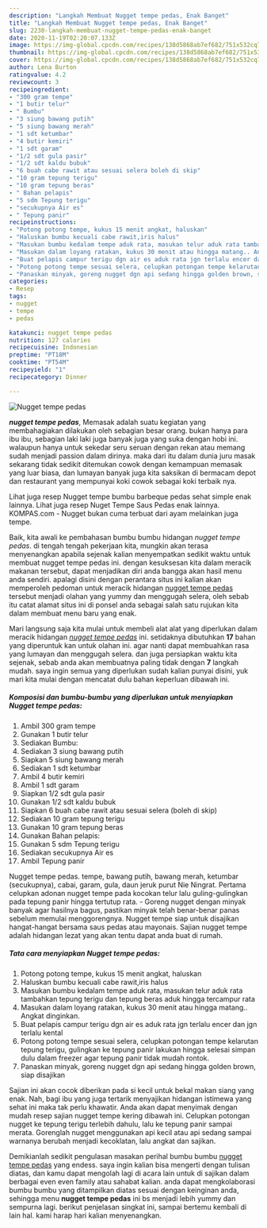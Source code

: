 ```yaml
---
description: "Langkah Membuat Nugget tempe pedas, Enak Banget"
title: "Langkah Membuat Nugget tempe pedas, Enak Banget"
slug: 2230-langkah-membuat-nugget-tempe-pedas-enak-banget
date: 2020-11-19T02:20:07.133Z
image: https://img-global.cpcdn.com/recipes/138d5868ab7ef682/751x532cq70/nugget-tempe-pedas-foto-resep-utama.jpg
thumbnail: https://img-global.cpcdn.com/recipes/138d5868ab7ef682/751x532cq70/nugget-tempe-pedas-foto-resep-utama.jpg
cover: https://img-global.cpcdn.com/recipes/138d5868ab7ef682/751x532cq70/nugget-tempe-pedas-foto-resep-utama.jpg
author: Lena Burton
ratingvalue: 4.2
reviewcount: 3
recipeingredient:
- "300 gram tempe"
- "1 butir telur"
- " Bumbu"
- "3 siung bawang putih"
- "5 siung bawang merah"
- "1 sdt ketumbar"
- "4 butir kemiri"
- "1 sdt garam"
- "1/2 sdt gula pasir"
- "1/2 sdt kaldu bubuk"
- "6 buah cabe rawit atau sesuai selera boleh di skip"
- "10 gram tepung terigu"
- "10 gram tepung beras"
- " Bahan pelapis"
- "5 sdm Tepung terigu"
- "secukupnya Air es"
- " Tepung panir"
recipeinstructions:
- "Potong potong tempe, kukus 15 menit angkat, haluskan"
- "Haluskan bumbu kecuali cabe rawit,iris halus"
- "Masukan bumbu kedalam tempe aduk rata, masukan telur aduk rata tambahkan tepung terigu dan tepung beras aduk hingga tercampur rata"
- "Masukan dalam loyang ratakan, kukus 30 menit atau hingga matang.. Angkat dinginkan."
- "Buat pelapis campur terigu dgn air es aduk rata jgn terlalu encer dan jgn terlalu kental"
- "Potong potong tempe sesuai selera, celupkan potongan tempe kelarutan tepung terigu, gulingkan ke tepung panir lakukan hingga selesai simpan dulu dalam freezer agar tepung panir tidak mudah rontok."
- "Panaskan minyak, goreng nugget dgn api sedang hingga golden brown, siap disajikan"
categories:
- Resep
tags:
- nugget
- tempe
- pedas

katakunci: nugget tempe pedas 
nutrition: 127 calories
recipecuisine: Indonesian
preptime: "PT18M"
cooktime: "PT54M"
recipeyield: "1"
recipecategory: Dinner

---
```



![Nugget tempe pedas](https://img-global.cpcdn.com/recipes/138d5868ab7ef682/751x532cq70/nugget-tempe-pedas-foto-resep-utama.jpg)

<b><i>nugget tempe pedas</i></b>, Memasak adalah suatu kegiatan yang membahagiakan dilakukan oleh sebagian besar orang. bukan hanya para ibu ibu, sebagian laki laki juga banyak juga yang suka dengan hobi ini. walaupun hanya untuk sekedar seru seruan dengan rekan atau memang sudah menjadi passion dalam dirinya. maka dari itu dalam dunia juru masak sekarang tidak sedikit ditemukan cowok dengan kemampuan memasak yang luar biasa, dan lumayan banyak juga kita saksikan di bermacam depot dan restaurant yang mempunyai koki cowok sebagai koki terbaik nya.

Lihat juga resep Nugget tempe bumbu barbeque pedas sehat simple enak lainnya. Lihat juga resep Nuget Tempe Saus Pedas enak lainnya. KOMPAS.com - Nugget bukan cuma terbuat dari ayam melainkan juga tempe.

Baik, kita awali ke pembahasan bumbu bumbu hidangan <i>nugget tempe pedas</i>. di tengah tengah pekerjaan kita, mungkin akan terasa menyenangkan apabila sejenak kalian menyempatkan sedikit waktu untuk membuat nugget tempe pedas ini. dengan kesuksesan kita dalam meracik makanan tersebut, dapat menjadikan diri anda bangga akan hasil menu anda sendiri. apalagi disini dengan perantara situs ini kalian akan memperoleh pedoman untuk meracik hidangan <u>nugget tempe pedas</u> tersebut menjadi olahan yang yummy dan menggugah selera, oleh sebab itu catat alamat situs ini di ponsel anda sebagai salah satu rujukan kita dalam membuat menu baru yang enak.


Mari langsung saja kita mulai untuk membeli alat alat yang diperlukan dalam meracik hidangan <u><i>nugget tempe pedas</i></u> ini. setidaknya dibutuhkan <b>17</b> bahan yang diperuntuk kan untuk olahan ini. agar nanti dapat membuahkan rasa yang lumayan dan menggugah selera. dan juga persiapkan waktu kita sejenak, sebab anda akan membuatnya paling tidak dengan <b>7</b> langkah mudah. saya ingin semua yang diperlukan sudah kalian punyai disini, yuk mari kita mulai dengan mencatat dulu bahan keperluan dibawah ini.

<!--inarticleads1-->

##### Komposisi dan bumbu-bumbu yang diperlukan untuk menyiapkan Nugget tempe pedas:

1. Ambil 300 gram tempe
1. Gunakan 1 butir telur
1. Sediakan  Bumbu:
1. Sediakan 3 siung bawang putih
1. Siapkan 5 siung bawang merah
1. Sediakan 1 sdt ketumbar
1. Ambil 4 butir kemiri
1. Ambil 1 sdt garam
1. Siapkan 1/2 sdt gula pasir
1. Gunakan 1/2 sdt kaldu bubuk
1. Siapkan 6 buah cabe rawit atau sesuai selera (boleh di skip)
1. Sediakan 10 gram tepung terigu
1. Gunakan 10 gram tepung beras
1. Gunakan  Bahan pelapis:
1. Gunakan 5 sdm Tepung terigu
1. Sediakan secukupnya Air es
1. Ambil  Tepung panir


Nugget tempe pedas. tempe, bawang putih, bawang merah, ketumbar (secukupnya), cabai, garam, gula, daun jeruk purut Nie Ningrat. Pertama celupkan adonan nugget tempe pada kocokan telur lalu guling-gulingkan pada tepung panir hingga tertutup rata. - Goreng nugget dengan minyak banyak agar hasilnya bagus, pastikan minyak telah benar-benar panas sebelum memulai menggorengnya. Nugget tempe siap untuk disajikan hangat-hangat bersama saus pedas atau mayonais. Sajian nugget tempe adalah hidangan lezat yang akan tentu dapat anda buat di rumah. 

<!--inarticleads2-->

##### Tata cara menyiapkan Nugget tempe pedas:

1. Potong potong tempe, kukus 15 menit angkat, haluskan
1. Haluskan bumbu kecuali cabe rawit,iris halus
1. Masukan bumbu kedalam tempe aduk rata, masukan telur aduk rata tambahkan tepung terigu dan tepung beras aduk hingga tercampur rata
1. Masukan dalam loyang ratakan, kukus 30 menit atau hingga matang.. Angkat dinginkan.
1. Buat pelapis campur terigu dgn air es aduk rata jgn terlalu encer dan jgn terlalu kental
1. Potong potong tempe sesuai selera, celupkan potongan tempe kelarutan tepung terigu, gulingkan ke tepung panir lakukan hingga selesai simpan dulu dalam freezer agar tepung panir tidak mudah rontok.
1. Panaskan minyak, goreng nugget dgn api sedang hingga golden brown, siap disajikan


Sajian ini akan cocok diberikan pada si kecil untuk bekal makan siang yang enak. Nah, bagi ibu yang juga tertarik menyajikan hidangan istimewa yang sehat ini maka tak perlu khawatir. Anda akan dapat menyimak dengan mudah resep sajian nugget tempe kering dibawah ini. Celupkan potongan nugget ke tepung terigu terlebih dahulu, lalu ke tepung panir sampai merata. Gorenglah nugget menggunakan api kecil atau api sedang sampai warnanya berubah menjadi kecoklatan, lalu angkat dan sajikan. 

Demikianlah sedikit pengulasan masakan perihal bumbu bumbu <u>nugget tempe pedas</u> yang endess. saya ingin kalian bisa mengerti dengan tulisan diatas, dan kamu dapat mengolah lagi di acara lain untuk di sajikan dalam berbagai even even family atau sahabat kalian. anda dapat mengkolaborasi bumbu bumbu yang ditampilkan diatas sesuai dengan keinginan anda, sehingga menu <b>nugget tempe pedas</b> ini bs menjadi lebih yummy dan sempurna lagi. berikut penjelasan singkat ini, sampai bertemu kembali di lain hal. kami harap hari kalian menyenangkan.
